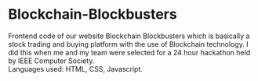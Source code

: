 # Blockchain-Blockbusters

Frontend code of our website Blockchain Blockbusters which is basically a stock trading and buying platform with the use of Blockchain technology. I did this when me and my team were selected for a 24 hour hackathon held by IEEE Computer Society.\
Languages used: HTML, CSS, Javascript.
